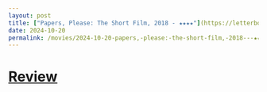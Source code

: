 ```yaml
---
layout: post
title: ["Papers, Please: The Short Film, 2018 - ★★★★"](https://letterboxd.com/pavlesap/film/papers-please-the-short-film/) #"Papers, Please: The Short Film, 2018 - ★★★★"
date: 2024-10-20
permalink: /movies/2024-10-20-papers,-please:-the-short-film,-2018---★★★★/
---
```


# [Review](https://letterboxd.com/pavlesap/film/papers-please-the-short-film/)

